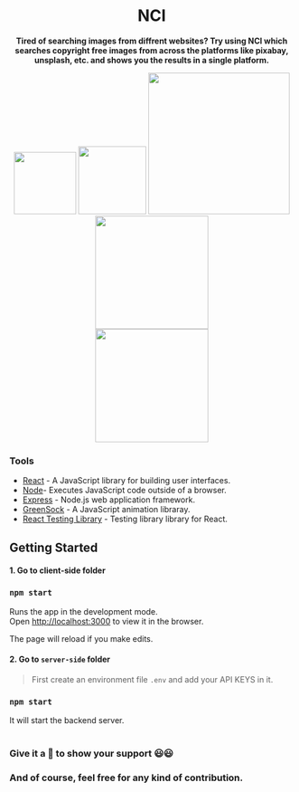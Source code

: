 <div align="center">
    <h1>NCI</h1>
    <p>
         <b>Tired of searching images from diffrent websites? Try using NCI which searches copyright free images from across the platforms like pixabay, unsplash, etc. and shows you the results in a single platform.</b>
    </p>
      <img src="https://img.shields.io/github/license/msk4862/Copyright-free-image-search?style=flat-square" width="110">
      <img src="https://img.shields.io/github/v/release/msk4862/Copyright-free-image-search?style=flat-square" width="120">
      <img src="https://forthebadge.com/images/badges/powered-by-responsibility.svg" width="250">
      <img src="https://forthebadge.com/images/badges/made-with-javascript.svg" width="200">
      </br>
      <img src="https://forthebadge.com/images/badges/built-with-love.svg" width="200">
</div>

### Tools

- [React](https://reactjs.org/) - A JavaScript library for building user interfaces. 
- [Node](https://nodejs.org/en/)- Executes JavaScript code outside of a browser.
- [Express](https://expressjs.com/) - Node.js web application framework.
- [GreenSock](https://greensock.com/) - A JavaScript animation libraray.
- [React Testing Library](https://github.com/testing-library/react-testing-library) - Testing library library for React.

## Getting Started
#### 1. Go to client-side folder
### `npm start`

Runs the app in the development mode.<br />
Open [http://localhost:3000](http://localhost:3000) to view it in the browser.

The page will reload if you make edits.<br />


#### 2. Go to `server-side` folder
> First create an environment file `.env` and add your API KEYS in it.
### `npm start`

It will start the backend server.
<br />
<br />
### Give it a 🌟 to show your support 😃😃 
### And of course, feel free for any kind of contribution.
